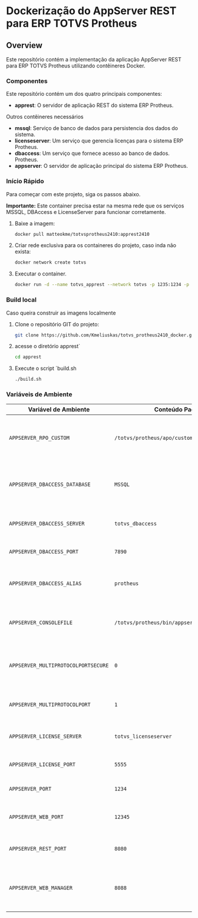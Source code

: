 # Dockerização do AppServer REST para ERP TOTVS Protheus

## Overview

Este repositório contém a implementação da aplicação AppServer REST para ERP TOTVS Protheus utilizando contêineres Docker.

### Componentes

Este repositório contém um dos quatro principais componentes:

* **apprest**: O servidor de aplicação REST do sistema ERP Protheus.

Outros contêineres necessários

* **mssql**: Serviço de banco de dados para persistencia dos dados do sistema.
* **licenseserver**: Um serviço que gerencia licenças para o sistema ERP Protheus.
* **dbaccess**: Um serviço que fornece acesso ao banco de dados.
Protheus.
* **appserver**: O servidor de aplicação principal do sistema ERP Protheus.

### Início Rápido

Para começar com este projeto, siga os passos abaixo.

**Importante:** Este container precisa estar na mesma rede que os serviços MSSQL, DBAccess e LicenseServer para funcionar corretamente.

1. Baixe a imagem:

    ```bash
    docker pull matteokme/totvsprotheus2410:apprest2410
    ```

2. Criar rede exclusiva para os containeres do projeto, caso inda não exista:

    ```bash
    docker network create totvs
    ```

3. Executar o container.

    ```bash
    docker run -d --name totvs_apprest --network totvs -p 1235:1234 -p 12355:12345 -p 8089:8088 matteokme/totvsprotheus2410:apprest2410
    ```

### Build local

Caso queira construir as imagens localmente

1. Clone o repositório GIT do projeto:

    ```bash
    git clone https://github.com/Kmeliuskas/totvs_protheus2410_docker.git
    ```

2. acesse o diretório apprest`

    ```bash
    cd apprest
    ```

3. Execute o script `build.sh

    ```bash
    ./build.sh
    ```

### Variáveis de Ambiente

| Variável de Ambiente | Conteúdo Padrão | Descrição |
|---|---|---|
| `APPSERVER_RPO_CUSTOM` | `/totvs/protheus/apo/custom.rpo` | Define o caminho para o arquivo de RPO customizado do AppServer. |
| `APPSERVER_DBACCESS_DATABASE` | `MSSQL` | Define o tipo de banco de dados utilizado (ex: MSSQL, Oracle). |
| `APPSERVER_DBACCESS_SERVER` | `totvs_dbaccess` | Define o nome do host do serviço DBAccess. |
| `APPSERVER_DBACCESS_PORT` | `7890` | Define a porta do serviço DBAccess. |
| `APPSERVER_DBACCESS_ALIAS` | `protheus` | Define o alias para a conexão com o banco de dados. |
| `APPSERVER_CONSOLEFILE` | `/totvs/protheus/bin/appserver/appserver.log` | Define o caminho para o arquivo de log do AppServer. |
| `APPSERVER_MULTIPROTOCOLPORTSECURE` | `0` | Define a porta segura para o protocolo múltiplo (0 desativa a porta segura). |
| `APPSERVER_MULTIPROTOCOLPORT` | `1` | Define a porta para o protocolo múltiplo. |
| `APPSERVER_LICENSE_SERVER` | `totvs_licenseserver` | Define o nome do host do servidor de licenças. |
| `APPSERVER_LICENSE_PORT` | `5555` | Define a porta do servidor de licenças. |
| `APPSERVER_PORT` | `1234` | Define a porta principal do AppServer. |
| `APPSERVER_WEB_PORT` | `12345` | Define a porta para a interface web do AppServer. |
| `APPSERVER_REST_PORT` | `8080` | Define a porta para serviço REST do AppServer. |
| `APPSERVER_WEB_MANAGER` | `8088` | Define a porta para a interface web de gerenciamento do AppServer. |
